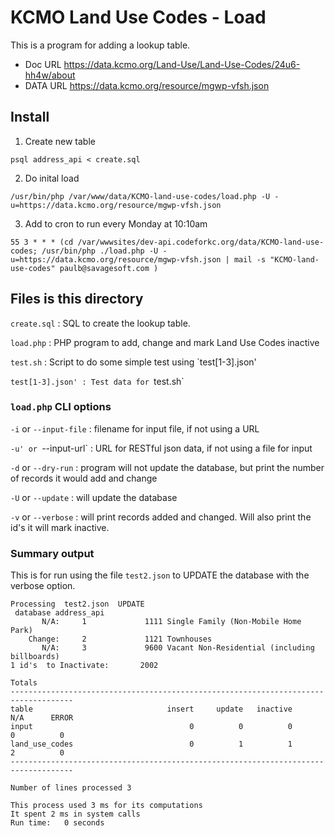 # KCMO Land Use Codes - Load

This is a program for adding a lookup table.


* Doc URL https://data.kcmo.org/Land-Use/Land-Use-Codes/24u6-hh4w/about
* DATA URL https://data.kcmo.org/resource/mgwp-vfsh.json

## Install

1. Create new table

````
psql address_api < create.sql
````

2. Do inital load
````
/usr/bin/php /var/www/data/KCMO-land-use-codes/load.php -U -u=https://data.kcmo.org/resource/mgwp-vfsh.json
````

3. Add to cron to run every Monday at 10:10am

````
55 3 * * * (cd /var/wwwsites/dev-api.codeforkc.org/data/KCMO-land-use-codes; /usr/bin/php ./load.php -U -u=https://data.kcmo.org/resource/mgwp-vfsh.json | mail -s "KCMO-land-use-codes" paulb@savagesoft.com )
````


## Files is this directory

`create.sql`
: SQL to create the lookup table.

`load.php`
: PHP program to add, change and mark Land Use Codes inactive

`test.sh`
: Script to do some simple test using `test[1-3].json'

`test[1-3].json'
: Test data for `test.sh`

### `load.php` CLI options

`-i` or `--input-file`
: filename for input file, if not using a URL

`-u' or `--input-url`
: URL for RESTful json data, if not using a file for input

`-d` or `--dry-run`
: program will not update the database, but print the number of records it would add and change

`-U` or `--update`
: will update the database

`-v` or `--verbose`
: will print records added and changed.  Will also print the id's it will mark inactive.

### Summary output

This is for run using the file `test2.json` to UPDATE the database with the verbose option.

````
Processing  test2.json  UPDATE 
 database address_api
       N/A:     1             1111 Single Family (Non-Mobile Home Park) 
    Change:     2             1121 Townhouses 
       N/A:     3             9600 Vacant Non-Residential (including billboards) 
1 id's  to Inactivate:       2002

Totals
------------------------------------------------------------------------------------
table                              insert     update   inactive        N/A      ERROR
input                                   0          0          0          0          0
land_use_codes                          0          1          1          2          0
------------------------------------------------------------------------------------

Number of lines processed 3

This process used 3 ms for its computations
It spent 2 ms in system calls
Run time:   0 seconds
````

